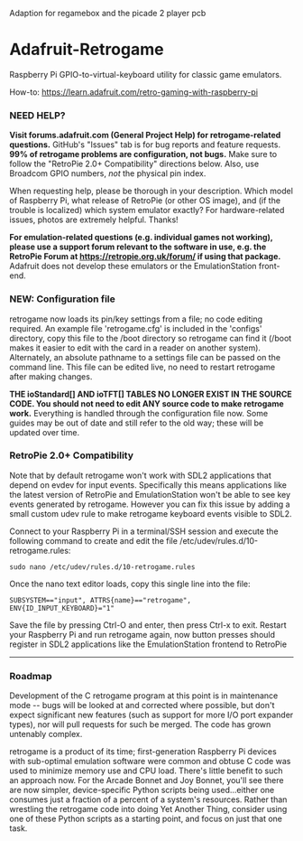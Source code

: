 
Adaption for regamebox and the picade 2 player pcb



Adafruit-Retrogame
==================

Raspberry Pi GPIO-to-virtual-keyboard utility for classic game emulators.

How-to: https://learn.adafruit.com/retro-gaming-with-raspberry-pi

### NEED HELP?

__Visit forums.adafruit.com (General Project Help) for retrogame-related questions.__ GitHub's "Issues" tab is for bug reports and feature requests. __99% of retrogame problems are configuration, not bugs.__ Make sure to follow the "RetroPie 2.0+ Compatibility" directions below. Also, use Broadcom GPIO numbers, _not_ the physical pin index.

When requesting help, please be thorough in your description. Which model of Raspberry Pi, what release of RetroPie (or other OS image), and (if the trouble is localized) which system emulator exactly? For hardware-related issues, photos are extremely helpful. Thanks!

__For emulation-related questions (e.g. individual games not working), please use a support forum relevant to the software in use, e.g. the RetroPie Forum at https://retropie.org.uk/forum/ if using that package.__ Adafruit does not develop these emulators or the EmulationStation front-end.

### NEW: Configuration file

retrogame now loads its pin/key settings from a file; no code editing required. An example file 'retrogame.cfg' is included in the 'configs' directory, copy this file to the /boot directory so retrogame can find it (/boot makes it easier to edit with the card in a reader on another system). Alternately, an absolute pathname to a settings file can be passed on the command line. This file can be edited live, no need to restart retrogame after making changes.

__THE ioStandard[] AND ioTFT[] TABLES NO LONGER EXIST IN THE SOURCE CODE. You should not need to edit ANY source code to make retrogame work.__ Everything is handled through the configuration file now. Some guides may be out of date and still refer to the old way; these will be updated over time.

### RetroPie 2.0+ Compatibility

Note that by default retrogame won't work with SDL2 applications that depend on evdev for input events. Specifically this means applications like the latest version of RetroPie and EmulationStation won't be able to see key events generated by retrogame. However you can fix this issue by adding a small custom udev rule to make retrogame keyboard events visible to SDL2.

Connect to your Raspberry Pi in a terminal/SSH session and execute the following command to create and edit the file /etc/udev/rules.d/10-retrogame.rules:

````
sudo nano /etc/udev/rules.d/10-retrogame.rules
````

Once the nano text editor loads, copy this single line into the file:

````
SUBSYSTEM=="input", ATTRS{name}=="retrogame", ENV{ID_INPUT_KEYBOARD}="1"
````

Save the file by pressing Ctrl-O and enter, then press Ctrl-x to exit. Restart your Raspberry Pi and run retrogame again, now button presses should register in SDL2 applications like the EmulationStation frontend to RetroPie

---

### Roadmap

Development of the C retrogame program at this point is in maintenance mode -- bugs will be looked at and corrected where possible, but don't expect significant new features (such as support for more I/O port expander types), nor will pull requests for such be merged. The code has grown untenably complex.

retrogame is a product of its time; first-generation Raspberry Pi devices with sub-optimal emulation software were common and obtuse C code was used to minimize memory use and CPU load. There's little benefit to such an approach now. For the Arcade Bonnet and Joy Bonnet, you'll see there are now simpler, device-specific Python scripts being used...either one consumes just a fraction of a percent of a system's resources. Rather than wrestling the retrogame code into doing Yet Another Thing, consider using one of these Python scripts as a starting point, and focus on just that one task.
